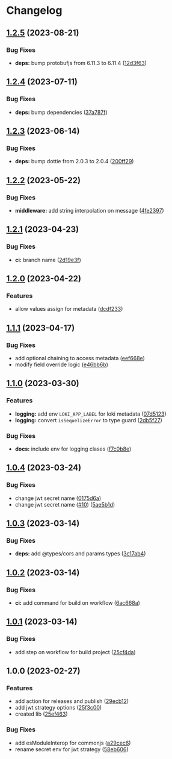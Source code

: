 # Changelog

## [1.2.5](https://github.com/JoshAlexis/utils-abstractions/compare/v1.2.4...v1.2.5) (2023-08-21)


### Bug Fixes

* **deps:** bump protobufjs from 6.11.3 to 6.11.4 ([12d3f63](https://github.com/JoshAlexis/utils-abstractions/commit/12d3f638734988c2ed71afc9d08161b8b91db0a9))

## [1.2.4](https://github.com/JoshAlexis/utils-abstractions/compare/v1.2.3...v1.2.4) (2023-07-11)


### Bug Fixes

* **deps:** bump dependencies ([37a787f](https://github.com/JoshAlexis/utils-abstractions/commit/37a787f3df29bc2876c19ffc8cf1e7e9947d6f42))

## [1.2.3](https://github.com/JoshAlexis/utils-abstractions/compare/v1.2.2...v1.2.3) (2023-06-14)


### Bug Fixes

* **deps:** bump dottie from 2.0.3 to 2.0.4 ([200ff29](https://github.com/JoshAlexis/utils-abstractions/commit/200ff29871add89ca87dc111890fd35538275d6c))

## [1.2.2](https://github.com/JoshAlexis/utils-abstractions/compare/v1.2.1...v1.2.2) (2023-05-22)


### Bug Fixes

* **middleware:** add string interpolation on message ([4fe2397](https://github.com/JoshAlexis/utils-abstractions/commit/4fe239740c905cd7efa3dbca1823c69c849cb9a6))

## [1.2.1](https://github.com/JoshAlexis/utils-abstractions/compare/v1.2.0...v1.2.1) (2023-04-23)


### Bug Fixes

* **ci:** branch name ([2d19e3f](https://github.com/JoshAlexis/utils-abstractions/commit/2d19e3fbac71756a9e48f291fb465912bd322556))

## [1.2.0](https://github.com/JoshAlexis/utils-abstractions/compare/v1.1.1...v1.2.0) (2023-04-22)


### Features

* allow values assign for metadata ([dcdf233](https://github.com/JoshAlexis/utils-abstractions/commit/dcdf23362d3a4d94b57930598bbd0a82c1f0df9c))

## [1.1.1](https://github.com/JoshAlexis/utils-abstractions/compare/v1.1.0...v1.1.1) (2023-04-17)


### Bug Fixes

* add optional chaining to access metadata ([eef668e](https://github.com/JoshAlexis/utils-abstractions/commit/eef668e7271df8a0b98e2d5dd2189da7ed6f76f5))
* modify field override logic ([e46bb6b](https://github.com/JoshAlexis/utils-abstractions/commit/e46bb6b24c7e7f891d44c07d6001399e20cf3826))

## [1.1.0](https://github.com/JoshAlexis/utils-abstractions/compare/v1.0.4...v1.1.0) (2023-03-30)


### Features

* **logging:** add env `LOKI_APP_LABEL` for loki metadata ([07d5123](https://github.com/JoshAlexis/utils-abstractions/commit/07d51237f99be6560ee31e3252e2865894d99af2))
* **logging:** convert `isSequelizeError` to type guard ([2db5f27](https://github.com/JoshAlexis/utils-abstractions/commit/2db5f2732b9e98375b1a501c0d68f1cee54f5710))


### Bug Fixes

* **docs:** include env for logging clases ([f7c0b8e](https://github.com/JoshAlexis/utils-abstractions/commit/f7c0b8e0a321024cb49ab48d2bc093b19900d986))

## [1.0.4](https://github.com/JoshAlexis/utils-abstractions/compare/v1.0.3...v1.0.4) (2023-03-24)


### Bug Fixes

* change jwt secret name ([0175d6a](https://github.com/JoshAlexis/utils-abstractions/commit/0175d6ace6fb87bab6fb5c3904077832439eb35e))
* change jwt secret name ([#10](https://github.com/JoshAlexis/utils-abstractions/issues/10)) ([5ae5b1d](https://github.com/JoshAlexis/utils-abstractions/commit/5ae5b1d35eb6474e32fec9a862c5aee4e36fc88c))

## [1.0.3](https://github.com/JoshAlexis/utils-abstractions/compare/v1.0.2...v1.0.3) (2023-03-14)


### Bug Fixes

* **deps:** add @types/cors and params types ([3c17ab4](https://github.com/JoshAlexis/utils-abstractions/commit/3c17ab4b7c83954d07d2c522513f253d3e653231))

## [1.0.2](https://github.com/JoshAlexis/utils-abstractions/compare/v1.0.1...v1.0.2) (2023-03-14)


### Bug Fixes

* **ci:** add command for build on workflow ([6ac668a](https://github.com/JoshAlexis/utils-abstractions/commit/6ac668a18e933eb159f4047b63e4d1d70fe3d74f))

## [1.0.1](https://github.com/JoshAlexis/utils-abstractions/compare/v1.0.0...v1.0.1) (2023-03-14)


### Bug Fixes

* add step on workflow for build project ([25cf4da](https://github.com/JoshAlexis/utils-abstractions/commit/25cf4daacd27f95a0c9bb7d0a17d5753969a0452))

## 1.0.0 (2023-02-27)


### Features

* add action for releases and publish ([29ecb12](https://github.com/JoshAlexis/utils-abstractions/commit/29ecb12dbb9bf297febe7751eb13881e761c32dd))
* add jwt strategy options ([25f3c00](https://github.com/JoshAlexis/utils-abstractions/commit/25f3c00df1d83fb546d56ad0851bbb393a8d0954))
* created lib ([25ef463](https://github.com/JoshAlexis/utils-abstractions/commit/25ef4630fea635f9a11df85fd9a2955bb10edd26))


### Bug Fixes

* add esModuleInterop for commonjs ([a29cec6](https://github.com/JoshAlexis/utils-abstractions/commit/a29cec610a36c6eec169f10d78f7632f3b7c6578))
* rename secret env for jwt strategy ([58eb606](https://github.com/JoshAlexis/utils-abstractions/commit/58eb60615ba78a59ec0ae498b918dea54ce34434))
